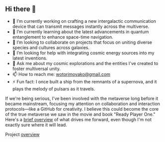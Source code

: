 ## Hi there 👋

- 🔭 I’m currently working on crafting a new intergalactic communication device that can transmit messages instantly across the multiverse.
- 🌱 I’m currently learning about the latest advancements in quantum entanglement to enhance space-time navigation.
- 👯 I’m looking to collaborate on projects that focus on uniting diverse species and cultures across galaxies.
- 🤔 I’m looking for help with integrating cosmic energy sources into my latest inventions.
- 💬 Ask me about my cosmic explorations and the entities I've created to foster multiversal unity.
- 📫 How to reach me: wotorimovako@gmail.com
- ⚡ Fun fact: I once built a ship from the remnants of a supernova, and it plays the melody of pulsars as it travels.

If we're being serious, I've been involved with the metaverse long before it became mainstream, focusing my attention on collaboration and interaction protocols—like a GitHub for creativity. I believe this could become the core of the true metaverse we saw in the movie and book "Ready Player One." Here's a [brief overview](https://wotori.io/ppt/lp-wotori-studio_v0.5.pdf) of what drives me forward, even though I'm not exactly sure where it will lead.

Project [overview](https://youtu.be/AVUVf9qm_Rc)
